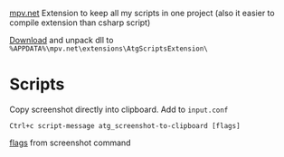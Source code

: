 [mpv.net](https://github.com/stax76/mpv.net) Extension to keep all my scripts in one project (also it easier to compile extension than csharp script)

[Download](https://github.com/A-tG/mpv.net-ScriptsExtension/releases/latest/download/AtgScriptsExtension.zip) and unpack dll to `%APPDATA%\mpv.net\extensions\AtgScriptsExtension\`

# Scripts
 Copy screenshot directly into clipboard.
 Add to `input.conf` 
 
 `Ctrl+c script-message atg_screenshot-to-clipboard [flags]`
 
 [flags](https://mpv.io/manual/master/#command-interface-screenshot-%3Cflags%3E) from screenshot command
